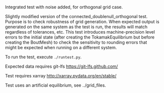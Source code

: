 Integrated test with noise added, for orthogonal grid case.

Slightly modified version of the connected\_doublenull\_orthogonal test.
Purpose is to check robustness of grid generation. When expected output is
generated on the same system as the test is run, the results will match
regardless of tolerances, etc. This test introduces machine-precision level
errors to the initial state (after creating the TokamakEquilibrium but before
creating the BoutMesh) to check the sensitivity to rounding errors that might
be expected when running on a different system.

To run the test, execute `./runtest.py`.

Expected data requires git-lfs https://git-lfs.github.com/

Test requires xarray http://xarray.pydata.org/en/stable/

Test uses an artificial equilibrium, see ../grid\_files.
